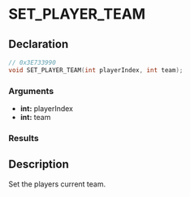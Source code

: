 # SET_PLAYER_TEAM

## Declaration
```cpp
// 0x3E733990
void SET_PLAYER_TEAM(int playerIndex, int team);
```

### Arguments
- **int:** playerIndex
- **int:** team

### Results

## Description
Set the players current team.